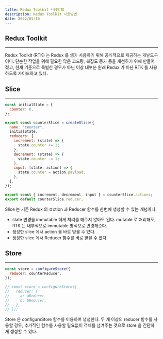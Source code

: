 ```yaml
---
title: Redux Toolkit 사용방법
description: Redux Toolkit 사용방법
date: 2022/05/16
---
```


## Redux Toolkit

---

Redux Toolkit (RTK) 는 Redux 를 쉡가 사용하기 위해 공식적으로 제공하는 개발도구이다. 단순한 작업을 위해 필요한 많은 코드량, 복잡도 증가 등을 개선하기 위해 만들어졌고, 현재 기준으로 특별한 경우가 아닌 이상 대부분 원래 Redux 가 아닌 RTK 를 사용하도록 가이드하고 있다.

## Slice

---

```js
const initialState = {
  counter: 0,
};

export const counterSlice = createSlice({
  name: "counter",
  initialState,
  reducers: {
    increment: (state) => {
      state.counter += 1;
    },
    decrement: (state) => {
      state.counter -= 1;
    },
    input: (state, action) => {
      state.counter = action.payload;
    },
  },
});

export const { increment, decrement, input } = counterSlice.actions;
export default counterSlice.reducer;
```

Slice 는 기존 Redux 의 ㅁction 과 Reducer 함수를 한번에 생성할 수 있는 개념이다.

- state 변경을 immutable 하게 처리를 해주지 않아도 된다. mutable 로 처리해도, RTK 는 내부적으로 immutable 방식으로 변경해준다.
- 생성한 slice 에서 action 을 바로 받을 수 있다.
- 생성한 slice 에서 Reducer 함수를 바로 받을 수 있다.

## Store

---

```js
const store = configureStore({
  reducer: counterReducer,
});

// const store = configureStore({
//   reducer: {
//     a: aReducer,
//     b: bReducer,
//   },
// });
```

Store 은 configureStore 함수를 이용하여 생성한다. 두 개 이상의 reducer 함수를 사용할 경우, 추가적인 함수를 사용할 필요없이 객체를 넘겨주는 것으로 store 을 간단하게 생성할 수 있다.
